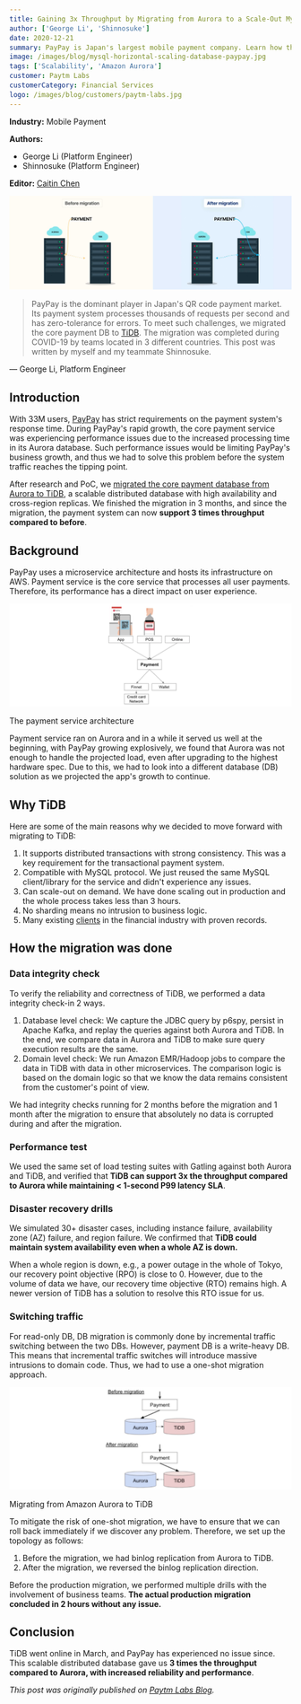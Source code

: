 ```yaml
---
title: Gaining 3x Throughput by Migrating from Aurora to a Scale-Out MySQL Alternative
author: ['George Li', 'Shinnosuke']
date: 2020-12-21
summary: PayPay is Japan's largest mobile payment company. Learn how they achieved 3x throughput by migrating from Aurora to TiDB, a scale-out MySQL alternative.
image: /images/blog/mysql-horizontal-scaling-database-paypay.jpg
tags: ['Scalability', 'Amazon Aurora']
customer: Paytm Labs
customerCategory: Financial Services
logo: /images/blog/customers/paytm-labs.jpg
---
```


**Industry:** Mobile Payment

**Authors:**

- George Li (Platform Engineer)
- Shinnosuke (Platform Engineer)

**Editor:** [Caitin Chen](https://github.com/CaitinChen)

![Migrating from Aurora to a scale-out MySQL alternative database](media/mysql-horizontal-scaling-database-paypay.jpg)

> PayPay is the dominant player in Japan's QR code payment market. Its payment system processes thousands of requests per second and has zero-tolerance for errors. To meet such challenges, we migrated the core payment DB to [TiDB](https://docs.pingcap.com/tidb/stable/overview/). The migration was completed during COVID-19 by teams located in 3 different countries. This post was written by myself and my teammate Shinnosuke.

— George Li, Platform Engineer

## Introduction

With 33M users, [PayPay](https://paypay.ne.jp/?pid=official_sns&utm_source=twitter&shortlink=34a78924&utm_medium=social&af_adset=profile&af_ad=201905&utm_campaign=twitter_01&af_channel=twitter&c=twitter_01) has strict requirements on the payment system's response time. During PayPay's rapid growth, the core payment service was experiencing performance issues due to the increased processing time in its Aurora database. Such performance issues would be limiting PayPay's business growth, and thus we had to solve this problem before the system traffic reaches the tipping point.

After research and PoC, we [migrated the core payment database from Aurora to TiDB](https://pingcap.com/case-studies/japan-largest-mobile-payment-company-migrates-from-aurora-to-a-scale-out-database), a scalable distributed database with high availability and cross-region replicas. We finished the migration in 3 months, and since the migration, the payment system can now **support 3 times throughput compared to before**.

## Background

PayPay uses a microservice architecture and hosts its infrastructure on AWS. Payment service is the core service that processes all user payments. Therefore, its performance has a direct impact on user experience.

![The payment service architecture](media/payment-service-architecture-paypay.jpg)
<div class="caption-center"> The payment service architecture </div>

Payment service ran on Aurora and in a while it served us well at the beginning, with PayPay growing explosively, we found that Aurora was not enough to handle the projected load, even after upgrading to the highest hardware spec. Due to this, we had to look into a different database (DB) solution as we projected the app's growth to continue.

## Why TiDB

Here are some of the main reasons why we decided to move forward with migrating to TiDB:

1. It supports distributed transactions with strong consistency. This was a key requirement for the transactional payment system.
2. Compatible with MySQL protocol. We just reused the same MySQL client/library for the service and didn't experience any issues.
3. Can scale-out on demand. We have done scaling out in production and the whole process takes less than 3 hours.
4. No sharding means no intrusion to business logic.
5. Many existing [clients](https://pingcap.com/case-studies/Financial-Services) in the financial industry with proven records.

## How the migration was done

### Data integrity check

To verify the reliability and correctness of TiDB, we performed a data integrity check-in 2 ways.

1. Database level check: We capture the JDBC query by p6spy, persist in Apache Kafka, and replay the queries against both Aurora and TiDB. In the end, we compare data in Aurora and TiDB to make sure query execution results are the same.
2. Domain level check: We run Amazon EMR/Hadoop jobs to compare the data in TiDB with data in other microservices. The comparison logic is based on the domain logic so that we know the data remains consistent from the customer's point of view.

We had integrity checks running for 2 months before the migration and 1 month after the migration to ensure that absolutely no data is corrupted during and after the migration.

### Performance test

We used the same set of load testing suites with Gatling against both Aurora and TiDB, and verified that **TiDB can support 3x the throughput compared to Aurora while maintaining < 1-second P99 latency SLA**.

### Disaster recovery drills

We simulated 30+ disaster cases, including instance failure, availability zone (AZ) failure, and region failure. We confirmed that **TiDB could maintain system availability even when a whole AZ is down.**

When a whole region is down, e.g., a power outage in the whole of Tokyo, our recovery point objective (RPO) is close to 0. However, due to the volume of data we have, our recovery time objective (RTO) remains high. A newer version of TiDB has a solution to resolve this RTO issue for us.

### Switching traffic

For read-only DB, DB migration is commonly done by incremental traffic switching between the two DBs. However, payment DB is a write-heavy DB. This means that incremental traffic switches will introduce massive intrusions to domain code. Thus, we had to use a one-shot migration approach.

![Migrating from Amazon Aurora to TiDB](media/paypay-migrates-from-aurora-to-tidb.jpg)
<div class="caption-center"> Migrating from Amazon Aurora to TiDB </div>

To mitigate the risk of one-shot migration, we have to ensure that we can roll back immediately if we discover any problem. Therefore, we set up the topology as follows:

1. Before the migration, we had binlog replication from Aurora to TiDB.
2. After the migration, we reversed the binlog replication direction.

Before the production migration, we performed multiple drills with the involvement of business teams. **The actual production migration concluded in 2 hours without any issue.**

## Conclusion

TiDB went online in March, and PayPay has experienced no issue since. This scalable distributed database gave us **3 times the throughput compared to Aurora, with increased reliability and performance**.

_This post was originally published on [Paytm Labs Blog](https://paytmlabs.com/blog/2020/12/tidb-migration-pay-pay/)._
